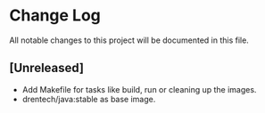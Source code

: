 # Change Log
All notable changes to this project will be documented in this file.

## [Unreleased]
- Add Makefile for tasks like build, run or cleaning up the images.
- drentech/java:stable as base image.
